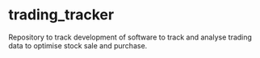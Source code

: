 # trading_tracker
Repository to track development of software to track and analyse trading data to optimise stock sale and purchase.

